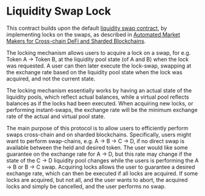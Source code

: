 # Liquidity Swap Lock

This contract builds upon the default [liquidity swap contract](../liquidity-swap/README.md), by implementing
locks on the swaps, as described in [Automated Market Makers for Cross-chain DeFi and Sharded Blockchains](https://arxiv.org/abs/2309.14290).

The locking mechanism allows users to acquire a lock on a swap, for e.g. Token A -> Token B,
at the liquidity pool state (of A and B) when the lock was requested. A user can then later
execute the lock-swap, swapping at the exchange rate based on the liquidity pool state when the lock was acquired,
and not the current state.

The locking mechanism essentially works by having an actual state of the liquidity pools, which reflect actual balances,
while a virtual pool reflects balances as if the locks had been executed. When acquiring new locks,
or performing instant-swaps, the exchange rate will be the minimum exchange rate of the actual and virtual pool state.

The main purpose of this protocol is to allow users to efficiently perform swaps cross-chain and on sharded blockchains.
Specifically, users might want to perform swap-chains, e.g. A -> B -> C -> D, if no direct swap is available
between the held and desired token. The user would like some guarantee on the exchange rate for A -> D, but this rate
may change if the state of the C -> D liquidity pool changes while the users is performing the A -> B or B -> C swap.
Acquiring locks allows the user to guarantee a desired exchange rate, which can then be executed if all locks are acquired.
If some locks are acquired, but not all, and the user wants to abort, the acquired locks and simply be cancelled,
and the user performs no swap.
